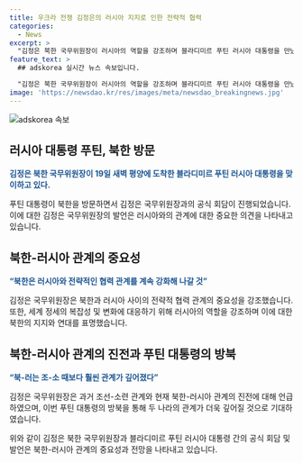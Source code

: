 ```yaml
---
title: 우크라 전쟁 김정은의 러시아 지지로 인한 전략적 협력
categories:
  - News
excerpt: >
  "김정은 북한 국무위원장이 러시아의 역할을 강조하며 블라디미르 푸틴 러시아 대통령을 만났다. 김 위원장은 우크라이나 전쟁에서 러시아를 지지하겠다고 밝히고 북한-러시아 관계를 강화해 나갈 것이라고 언급하며, 두 정상의 공식 회담이 진행됐다."
feature_text: >
  ## adskorea 실시간 뉴스 속보입니다.

  "김정은 북한 국무위원장이 러시아의 역할을 강조하며 블라디미르 푸틴 러시아 대통령을 만났다. 김 위원장은 우크라이나 전쟁에서 러시아를 지지하겠다고 밝히고 북한-러시아 관계를 강화해 나갈 것이라고 언급하며, 두 정상의 공식 회담이 진행됐다."
image: 'https://newsdao.kr/res/images/meta/newsdao_breakingnews.jpg'
---
```


<p><img src="https://newsdao.kr/res/images/meta/newsdao_breakingnews.jpg" alt="adskorea 속보" /></p>

<h2 data-ke-size="size26">러시아 대통령 푸틴, 북한 방문</h2>

<p data-ke-size="size16"><b><span style="color: #1a5490;">김정은 북한 국무위원장이 19일 새벽 평양에 도착한 블라디미르 푸틴 러시아 대통령을 맞이하고 있다. </span></b></p>

<p>푸틴 대통령이 북한을 방문하면서 김정은 국무위원장과의 공식 회담이 진행되었습니다. 이에 대한 김정은 국무위원장의 발언은 러시아와의 관계에 대한 중요한 의견을 나타내고 있습니다.</p>

<h2 data-ke-size="size26">북한-러시아 관계의 중요성</h2>

<p data-ke-size="size16"><b><span style="color: #1a5490;">“북한은 러시아와 전략적인 협력 관계를 계속 강화해 나갈 것”</span></b></p>

<p>김정은 국무위원장은 북한과 러시아 사이의 전략적 협력 관계의 중요성을 강조했습니다. 또한, 세계 정세의 복잡성 및 변화에 대응하기 위해 러시아의 역할을 강조하며 이에 대한 북한의 지지와 연대를 표명했습니다.</p>

<h2 data-ke-size="size26">북한-러시아 관계의 진전과 푸틴 대통령의 방북</h2>

<p data-ke-size="size16"><b><span style="color: #1a5490;">“북-러는 조-소 때보다 훨씬 관계가 깊어졌다”</span></b></p>

<p>김정은 국무위원장은 과거 조선-소련 관계와 현재 북한-러시아 관계의 진전에 대해 언급하였으며, 이번 푸틴 대통령의 방북을 통해 두 나라의 관계가 더욱 깊어질 것으로 기대하였습니다.</p>

<p>위와 같이 김정은 북한 국무위원장과 블라디미르 푸틴 러시아 대통령 간의 공식 회담 및 발언은 북한-러시아 관계의 중요성과 전망을 나타내고 있습니다.</p>

